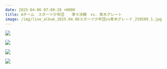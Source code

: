 ```yaml
---
date: 2025-04-06 07:09:28 +0000
title: Aチーム　スポーツ少年団　　準々決勝　vs. 青木グレート
image: /img/line_album_2025.04.06スポーツ少年団vs青木グレード_250509_1.jpg
---
```

![](/img/line_album_2025.04.06スポーツ少年団vs青木グレード_250509_2.jpg)

![](/img/line_album_2025.04.06スポーツ少年団vs青木グレード_250509_3.jpg)

![](/img/line_album_2025.04.06スポーツ少年団vs青木グレード_250509_4.jpg)

![](/img/line_album_2025.04.06スポーツ少年団vs青木グレード_250509_5.jpg)
